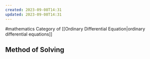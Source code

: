 ```yaml
---
created: 2023-09-08T14:31
updated: 2023-09-08T14:31
---
```

#mathematics 
Category of [[Ordinary Differential Equation|ordinary differential equations]]
## Method of Solving
